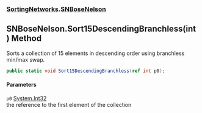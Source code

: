 ### [SortingNetworks](SortingNetworks.md 'SortingNetworks').[SNBoseNelson](SortingNetworks_SNBoseNelson.md 'SortingNetworks.SNBoseNelson')
## SNBoseNelson.Sort15DescendingBranchless(int) Method
Sorts a collection of 15 elements in descending order using branchless min/max swap.  
```csharp
public static void Sort15DescendingBranchless(ref int p0);
```
#### Parameters
<a name='SortingNetworks_SNBoseNelson_Sort15DescendingBranchless(int)_p0'></a>
`p0` [System.Int32](https://docs.microsoft.com/en-us/dotnet/api/System.Int32 'System.Int32')  
the reference to the first element of the collection
  
